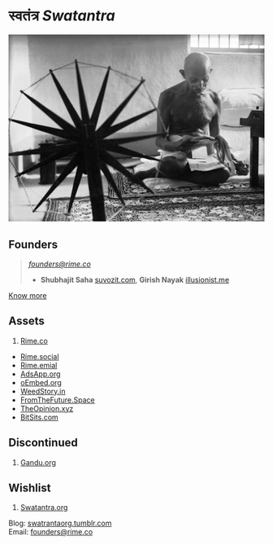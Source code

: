 # स्वतंत्र *Swatantra*

![gandhi-spinning-charkha.jpg](images/gandhi-spinning-charkha.jpg)

## Founders
> *founders@rime.co*
> - **Shubhajit Saha** [suvozit.com](http://suvozit.com), **Girish Nayak** [illusionist.me](http://illusionist.me)

[Know more](https://github.com/swatantraorg/swatantraorg.github.io/wiki)

## Assets
1. [Rime.co](http://rime.co)
- [Rime.social](http://rime.social)
- [Rime.emial](http://rime.email)
- [AdsApp.org](http://adsapp.org)
- [oEmbed.org](http://oembed.org)
- [WeedStory.in](http://weedstory.in)
- [FromTheFuture.Space](http://fromthefuture.space)
- [TheOpinion.xyz](http://theopinion.xyz)
- [BitSits.com](http://bitsits.com)

## Discontinued
1. [Gandu.org](http://gandu.org)

## Wishlist
1. [Swatantra.org](http://swatantra.org)

Blog: [swatrantaorg.tumblr.com](http://swatrantaorg.tumblr.com)  
Email: founders@rime.co
